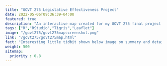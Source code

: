 ```yaml
---
title: "GOVT 275 Legislative Effectiveness Project"
date: 2022-05-06T09:36:39-04:00
featured: true
description: "An interactive map created for my GOVT 275 final project on town halls and the legislative effectiveness of members of Congress."
tags: ["R","RStudio","Tigris","Leaflet"]
image: "/govt275/govt275mapscreenshot.png"
link: "/govt275/govt275map.html"
fact: "Interesting little tidbit shown below image on summary and detail page"
weight: 500
sitemap:
  priority : 0.8
---
```

